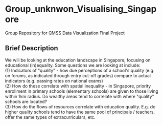 # Group_unknwon_Visualising_Singapore
Group Repository for QMSS Data Visualization Final Project

## Brief Description

We will be looking at the education landscape in Singapore, focusing on educational (in)equality. Some questions we are looking at include:  
(1) Indicators of "quality" - how due perceptions of a school's quality (e.g. on forums, as indicated through entry cut-off grades) compare to actual indicators (e.g. passing rates on national exams)  
(2) How do these correlate with spatial inequality - in Singapore, priority enrollment in primary schools (elementary schools) are given to those living within 1km radius. Do wealthy areas tend to correlate with where "quality" schools are located?  
(3) How do the flows of resources correlate with education quality. E.g. do higher quality schools tend to have the same pool of principals / teachers, offer the same types of extracurriculars, etc.
 